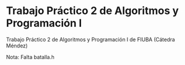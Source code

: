 # Trabajo Práctico 2 de Algoritmos y Programación I

Trabajo Práctico 2 de Algoritmos y Programación I de FIUBA (Cátedra Méndez)

Nota: Falta batalla.h
